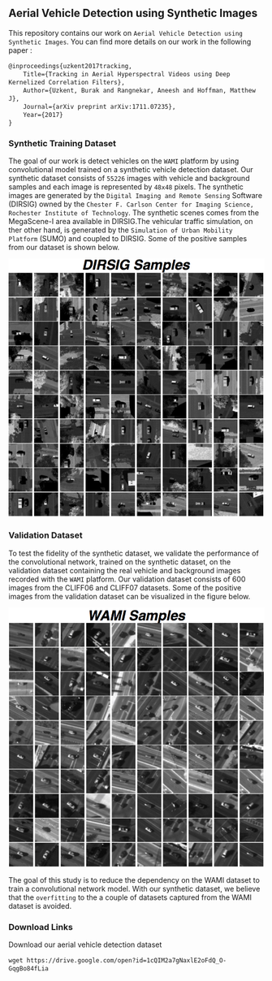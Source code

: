## Aerial Vehicle Detection using Synthetic Images

This repository contains our work on `Aerial Vehicle Detection
using Synthetic Images`. You can find more details on our work in the
following paper :

	@inproceedings{uzkent2017tracking,
		Title={Tracking in Aerial Hyperspectral Videos using Deep Kernelized Correlation Filters},
		Author={Uzkent, Burak and Rangnekar, Aneesh and Hoffman, Matthew J},
		Journal={arXiv preprint arXiv:1711.07235},
		Year={2017}
	}

### Synthetic Training Dataset
The goal of our work is detect vehicles on the `WAMI` platform by using convolutional model trained on a synthetic vehicle detection dataset. Our synthetic dataset consists of `55226` images with vehicle and background samples and each image is represented by `48x48` pixels. The synthetic images are generated by the `Digital Imaging and Remote Sensing` Software (DIRSIG) owned by the `Chester F. Carlson Center for Imaging Science, Rochester Institute of Technology`. The synthetic scenes comes from the MegaScene-I area available in DIRSIG.The vehicular traffic simulation, on ther other hand, is generated by the `Simulation of Urban Mobility Platform` (SUMO) and coupled to DIRSIG. Some of the positive samples from our dataset is shown below.

![DIRSIG_Positives](./figures/dirsig_positives.jpg)

### Validation Dataset
To test the fidelity of the synthetic dataset, we validate the performance of the convolutional network, trained on the synthetic dataset, on the validation dataset containing the real vehicle and background images recorded with the `WAMI` platform. Our validation dataset consists of 600 images from the CLIFF06 and CLIFF07 datasets. Some of the positive images from the validation dataset can be visualized in the figure below.

![WAMI_Positives](./figures/WAMI_positives.jpg)

The goal of this study is to reduce the dependency on the WAMI dataset to train a convolutional network model. With our synthetic dataset, we believe that the `overfitting` to the a couple of datasets captured from the WAMI dataset is avoided. 

### Download Links

Download our aerial vehicle detection dataset

```
wget https://drive.google.com/open?id=1cQIM2a7gNaxlE2oFdQ_O-GqgBo84fLia
```

